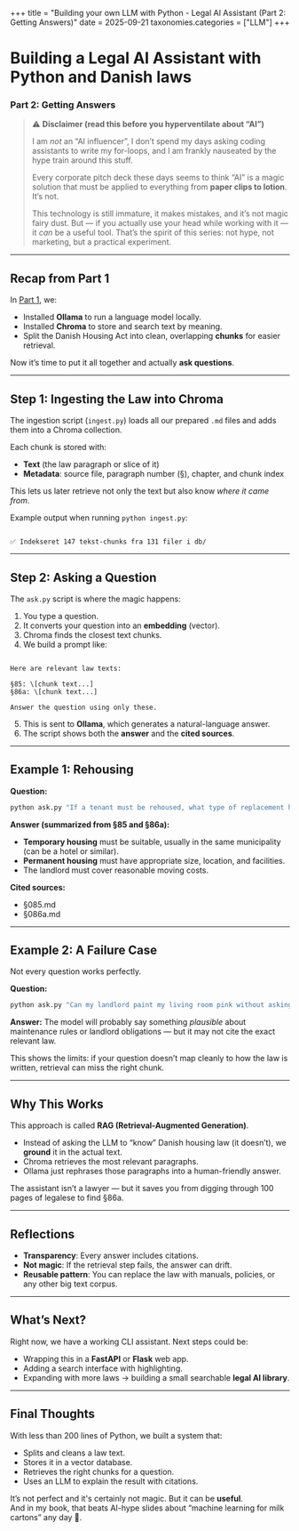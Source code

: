 +++
title = "Building your own LLM with Python - Legal AI Assistant (Part 2: Getting Answers)"
date = 2025-09-21
taxonomies.categories = ["LLM"]
+++

# Building a Legal AI Assistant with Python and Danish laws  
### Part 2: Getting Answers

> ⚠️ **Disclaimer (read this before you hyperventilate about “AI”)**  
>  
> I am *not* an “AI influencer”, I don’t spend my days asking coding assistants to write my for-loops, and I am frankly nauseated by the hype train around this stuff.  
>  
> Every corporate pitch deck these days seems to think “AI” is a magic solution that must be applied to everything from **paper clips to lotion**. It’s not.  
>  
> This technology is still immature, it makes mistakes, and it’s not magic fairy dust. But — if you actually use your head while working with it — it *can* be a useful tool. That’s the spirit of this series: not hype, not marketing, but a practical experiment.  

---

## Recap from Part 1

In [Part 1](../part-1-tools-and-setup/), we:  

- Installed **Ollama** to run a language model locally.  
- Installed **Chroma** to store and search text by meaning.  
- Split the Danish Housing Act into clean, overlapping **chunks** for easier retrieval.  

Now it’s time to put it all together and actually **ask questions**.  

---

## Step 1: Ingesting the Law into Chroma

The ingestion script (`ingest.py`) loads all our prepared `.md` files and adds them into a Chroma collection.  

Each chunk is stored with:  

- **Text** (the law paragraph or slice of it)  
- **Metadata**: source file, paragraph number (§), chapter, and chunk index  

This lets us later retrieve not only the text but also know *where it came from*.  

Example output when running `python ingest.py`:

```

✅ Indekseret 147 tekst-chunks fra 131 filer i db/

```

---

## Step 2: Asking a Question

The `ask.py` script is where the magic happens:  

1. You type a question.  
2. It converts your question into an **embedding** (vector).  
3. Chroma finds the closest text chunks.  
4. We build a prompt like:  

```

Here are relevant law texts:

§85: \[chunk text...]
§86a: \[chunk text...]

Answer the question using only these.

````

5. This is sent to **Ollama**, which generates a natural-language answer.  
6. The script shows both the **answer** and the **cited sources**.  

---

## Example 1: Rehousing

**Question:**  

```bash
python ask.py "If a tenant must be rehoused, what type of replacement housing must be provided?"
````

**Answer (summarized from §85 and §86a):**

* **Temporary housing** must be suitable, usually in the same municipality (can be a hotel or similar).
* **Permanent housing** must have appropriate size, location, and facilities.
* The landlord must cover reasonable moving costs.

**Cited sources:**

* §085.md
* §086a.md

---

## Example 2: A Failure Case

Not every question works perfectly.

**Question:**

```bash
python ask.py "Can my landlord paint my living room pink without asking me?"
```

**Answer:**
The model will probably say something *plausible* about maintenance rules or landlord obligations — but it may not cite the exact relevant law.

This shows the limits: if your question doesn’t map cleanly to how the law is written, retrieval can miss the right chunk.

---

## Why This Works

This approach is called **RAG (Retrieval-Augmented Generation)**.

* Instead of asking the LLM to “know” Danish housing law (it doesn’t), we **ground** it in the actual text.
* Chroma retrieves the most relevant paragraphs.
* Ollama just rephrases those paragraphs into a human-friendly answer.

The assistant isn’t a lawyer — but it saves you from digging through 100 pages of legalese to find §86a.

---

## Reflections

* **Transparency**: Every answer includes citations.
* **Not magic**: If the retrieval step fails, the answer can drift.
* **Reusable pattern**: You can replace the law with manuals, policies, or any other big text corpus.

---

## What’s Next?

Right now, we have a working CLI assistant. Next steps could be:

* Wrapping this in a **FastAPI** or **Flask** web app.
* Adding a search interface with highlighting.
* Expanding with more laws → building a small searchable **legal AI library**.

---

## Final Thoughts

With less than 200 lines of Python, we built a system that:

* Splits and cleans a law text.
* Stores it in a vector database.
* Retrieves the right chunks for a question.
* Uses an LLM to explain the result with citations.

It’s not perfect and it's certainly not magic. But it can be **useful**.  
And in my book, that beats AI-hype slides about “machine learning for milk cartons” any day 🍺.
